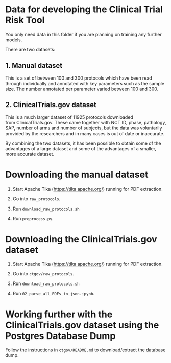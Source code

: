 # Data for developing the Clinical Trial Risk Tool

You only need data in this folder if you are planning on training any further models.

There are two datasets:

## 1. Manual dataset

This is a set of between 100 and 300 protocols which have been read through individually and annotated with key parameters such as the sample size. The number annotated per parameter varied between 100 and 300.

## 2. ClinicalTrials.gov dataset

This is a much larger dataset of 11925 protocols downloaded from ClinicalTrials.gov. These came together with NCT ID, phase, pathology, SAP, number of arms and number of subjects, but the data was voluntarily provided by the researchers and in many cases is out of date or inaccurate.

By combining the two datasets, it has been possible to obtain some of the advantages of a large dataset and some of the advantages of a smaller, more accurate dataset.

# Downloading the manual dataset

1. Start Apache Tika (https://tika.apache.org/) running for PDF extraction.

2. Go into `raw_protocols`.

3. Run `download_raw_protocols.sh`

4. Run `preprocess.py`.

# Downloading the ClinicalTrials.gov dataset

1. Start Apache Tika (https://tika.apache.org/) running for PDF extraction.

2. Go into `ctgov/raw_protocols`.

3. Run `download_raw_protocols.sh`

4. Run `02_parse_all_PDFs_to_json.ipynb`.

# Working further with the ClinicalTrials.gov dataset using the Postgres Database Dump

Follow the instructions in `ctgov/README.md` to download/extract the database dump.
